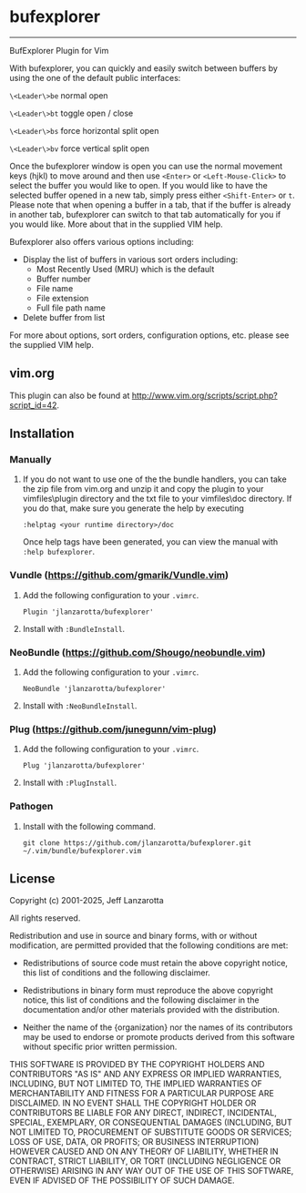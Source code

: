 # bufexplorer

---

BufExplorer Plugin for Vim

With bufexplorer, you can quickly and easily switch between buffers by using the one of the default public interfaces:

`\<Leader\>be` normal open

`\<Leader\>bt` toggle open / close

`\<Leader\>bs` force horizontal split open

`\<Leader\>bv` force vertical split open

Once the bufexplorer window is open you can use the normal movement keys (hjkl) to move around and then use `<Enter>` or `<Left-Mouse-Click>` to select the buffer you would like to open. If you would like to have the selected buffer opened in a new tab, simply press either `<Shift-Enter>` or `t`. Please note that when opening a buffer in a tab, that if the buffer is already in another tab, bufexplorer can switch to that tab automatically for you if you would like. More about that in the supplied VIM help.

Bufexplorer also offers various options including:

- Display the list of buffers in various sort orders including:
  - Most Recently Used (MRU) which is the default
  - Buffer number
  - File name
  - File extension
  - Full file path name
- Delete buffer from list

For more about options, sort orders, configuration options, etc. please see the supplied VIM help.

## vim.org

This plugin can also be found at http://www.vim.org/scripts/script.php?script_id=42.

## Installation

### Manually

1.  If you do not want to use one of the the bundle handlers, you can take the
    zip file from vim.org and unzip it and copy the plugin to your vimfiles\plugin
    directory and the txt file to your vimfiles\doc directory. If you do that,
    make sure you generate the help by executing

    `:helptag <your runtime directory>/doc`

    Once help tags have been generated, you can view the manual with
    `:help bufexplorer`.

### Vundle (https://github.com/gmarik/Vundle.vim)

1.  Add the following configuration to your `.vimrc`.

        Plugin 'jlanzarotta/bufexplorer'

2.  Install with `:BundleInstall`.

### NeoBundle (https://github.com/Shougo/neobundle.vim)

1.  Add the following configuration to your `.vimrc`.

        NeoBundle 'jlanzarotta/bufexplorer'

2.  Install with `:NeoBundleInstall`.

### Plug (https://github.com/junegunn/vim-plug)

1.  Add the following configuration to your `.vimrc`.

        Plug 'jlanzarotta/bufexplorer'

2.  Install with `:PlugInstall`.

### Pathogen

1.  Install with the following command.

        git clone https://github.com/jlanzarotta/bufexplorer.git ~/.vim/bundle/bufexplorer.vim

## License

Copyright (c) 2001-2025, Jeff Lanzarotta

All rights reserved.

Redistribution and use in source and binary forms, with or without modification,
are permitted provided that the following conditions are met:

- Redistributions of source code must retain the above copyright notice, this
  list of conditions and the following disclaimer.

- Redistributions in binary form must reproduce the above copyright notice, this
  list of conditions and the following disclaimer in the documentation and/or
  other materials provided with the distribution.

- Neither the name of the {organization} nor the names of its
  contributors may be used to endorse or promote products derived from
  this software without specific prior written permission.

THIS SOFTWARE IS PROVIDED BY THE COPYRIGHT HOLDERS AND CONTRIBUTORS "AS IS" AND
ANY EXPRESS OR IMPLIED WARRANTIES, INCLUDING, BUT NOT LIMITED TO, THE IMPLIED
WARRANTIES OF MERCHANTABILITY AND FITNESS FOR A PARTICULAR PURPOSE ARE
DISCLAIMED. IN NO EVENT SHALL THE COPYRIGHT HOLDER OR CONTRIBUTORS BE LIABLE FOR
ANY DIRECT, INDIRECT, INCIDENTAL, SPECIAL, EXEMPLARY, OR CONSEQUENTIAL DAMAGES
(INCLUDING, BUT NOT LIMITED TO, PROCUREMENT OF SUBSTITUTE GOODS OR SERVICES;
LOSS OF USE, DATA, OR PROFITS; OR BUSINESS INTERRUPTION) HOWEVER CAUSED AND ON
ANY THEORY OF LIABILITY, WHETHER IN CONTRACT, STRICT LIABILITY, OR TORT
(INCLUDING NEGLIGENCE OR OTHERWISE) ARISING IN ANY WAY OUT OF THE USE OF THIS
SOFTWARE, EVEN IF ADVISED OF THE POSSIBILITY OF SUCH DAMAGE.

